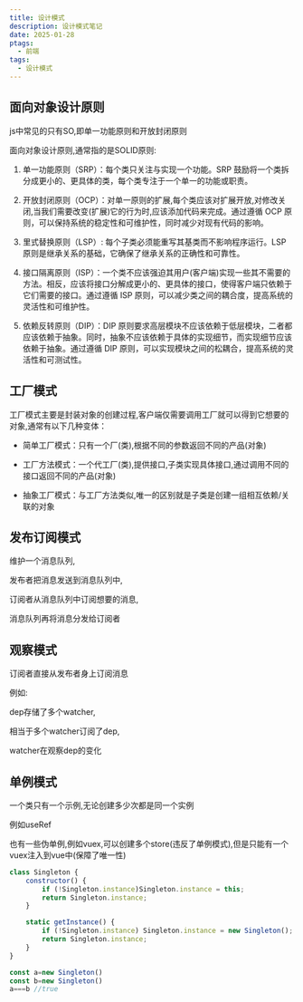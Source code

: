 ```yaml
---
title: 设计模式
description: 设计模式笔记
date: 2025-01-28
ptags:
  - 前端
tags:
  - 设计模式
---
```

## 面向对象设计原则

js中常见的只有SO,即单一功能原则和开放封闭原则

面向对象设计原则,通常指的是SOLID原则:

1. 单一功能原则（SRP）：每个类只关注与实现一个功能。SRP 鼓励将一个类拆分成更小的、更具体的类，每个类专注于一个单一的功能或职责。

2. 开放封闭原则（OCP）：对单一原则的扩展,每个类应该对扩展开放,对修改关闭,当我们需要改变(扩展)它的行为时,应该添加代码来完成。通过遵循 OCP 原则，可以保持系统的稳定性和可维护性，同时减少对现有代码的影响。

3. 里式替换原则（LSP）:  每个子类必须能重写其基类而不影响程序运行。LSP 原则是继承关系的基础，它确保了继承关系的正确性和可靠性。

4. 接口隔离原则（ISP）：一个类不应该强迫其用户(客户端)实现一些其不需要的方法。相反，应该将接口分解成更小的、更具体的接口，使得客户端只依赖于它们需要的接口。通过遵循 ISP 原则，可以减少类之间的耦合度，提高系统的灵活性和可维护性。

5. 依赖反转原则（DIP）：DIP 原则要求高层模块不应该依赖于低层模块，二者都应该依赖于抽象。同时，抽象不应该依赖于具体的实现细节，而实现细节应该依赖于抽象。通过遵循 DIP 原则，可以实现模块之间的松耦合，提高系统的灵活性和可测试性。

## 工厂模式

工厂模式主要是封装对象的创建过程,客户端仅需要调用工厂就可以得到它想要的对象,通常有以下几种变体：

- 简单工厂模式：只有一个厂(类),根据不同的参数返回不同的产品(对象)

- 工厂方法模式：一个代工厂(类),提供接口,子类实现具体接口,通过调用不同的接口返回不同的产品(对象)

- 抽象工厂模式：与工厂方法类似,唯一的区别就是子类是创建一组相互依赖/关联的对象

## 发布订阅**模式**

维护一个消息队列,

发布者把消息发送到消息队列中,

订阅者从消息队列中订阅想要的消息,

消息队列再将消息分发给订阅者

## 观察**模式**

订阅者直接从发布者身上订阅消息

例如:

dep存储了多个watcher,

相当于多个watcher订阅了dep,

watcher在观察dep的变化

## 单例模式

一个类只有一个示例,无论创建多少次都是同一个实例

例如useRef

也有一些伪单例,例如vuex,可以创建多个store(违反了单例模式),但是只能有一个vuex注入到vue中(保障了唯一性)

```javascript
class Singleton {
    constructor() {
        if (!Singleton.instance)Singleton.instance = this;
        return Singleton.instance;
    }

    static getInstance() {
        if (!Singleton.instance) Singleton.instance = new Singleton();
        return Singleton.instance;
    }
}

const a=new Singleton()
const b=new Singleton()
a===b //true
```